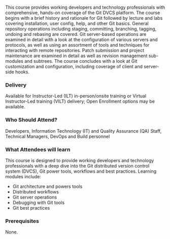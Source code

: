 <!-- Git Advanced -->

This course provides working developers and technology professionals with comprehensive, hands-on coverage of the Git DVCS platform. The course begins with a brief history and rationale for Git followed by lecture and labs covering installation, user config, help, and other Git basics. General repository operations including staging, committing, branching, tagging, undoing and rebasing are covered. Git server-based operations are examined in detail with a look at the configuration of various servers and protocols, as well as using an assortment of tools and techniques for interacting with remote repositories. Patch submission and project maintenance are examined in detail as well as revision management sub-modules and subtrees. The course concludes with a look at Git customization and configuration, including coverage of client and server-side hooks.


### Delivery

Available for Instructor-Led (ILT) in-person/onsite training or Virtual Instructor-Led training (VILT) delivery; Open Enrollment options may be available.


### Who Should Attend?

Developers, Information Technology (IT) and Quality Assurance (QA) Staff, Technical Managers, DevOps and Build personnel


### What Attendees will learn

This course is designed to provide working developers and technology professionals with a deep dive into the Git
distributed version control system (DVCS), Git power tools, workflows and best practices. Learning modules include:

- Git architecture and powers tools
- Distributed workflows
- Git server operations
- Debugging with Git tools 
- Git best practices


### Prerequisites

None.



